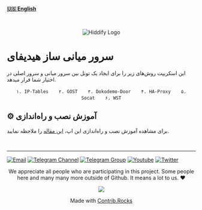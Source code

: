 <base target="_blank">

<div dir="ltr" >



[**🇺🇸 English**](README.md)
</div>
<br>
<div align=center markdown="1">
 

![Hiddify Logo](https://user-images.githubusercontent.com/125398461/227777845-a4d0f86b-faa2-4f2b-a410-4aa5f68bfe19.png)

</div>

<div dir="ltr">
 <base target="_blank">


# سرور میانی ساز هیدیفای
این اسکریپت روش‌های زیر را برای ایجاد یک تونل بین سرور میانی و سرور اصلی در اختیار شما قرار میدهد.
<div align=center>
 
`۱. IP-Tables`&nbsp;&nbsp;&nbsp;&nbsp;&nbsp;&nbsp;&nbsp;`۲. GOST`&nbsp;&nbsp;&nbsp;&nbsp;&nbsp;&nbsp;&nbsp;`۳. Dokodemo-Door`&nbsp;&nbsp;&nbsp;&nbsp;&nbsp;&nbsp;&nbsp;`۴. HA-Proxy`&nbsp;&nbsp;&nbsp;&nbsp;&nbsp;&nbsp;&nbsp;`۵. Socat`&nbsp;&nbsp;&nbsp;&nbsp;&nbsp;&nbsp;&nbsp;`۶. WST`
</div>

## ⚙️ آموزش نصب و راه‌اندازی
برای مشاهده آموزش نصب و راه‌اندازی این اپ، [این مقاله](https://hiddify.com/fa/manager/domain-worker-cdn-and-tunneling/How-to-setup-relay-server-using-Hiddify-Relay-Builder/) را ملاحظه نمایید.


<br>

***

[![Email](https://img.shields.io/badge/Email-contribute@hiddify.com-005FF9?style=flat-square&logo=mail.ru)](mailto:contribute@hiddify.com)
[![Telegram Channel](https://img.shields.io/endpoint?label=Channel&style=flat-square&url=https%3A%2F%2Ftg.sumanjay.workers.dev%2Fhiddify&color=blue)](https://telegram.dog/hiddify)
[![Telegram Group](https://img.shields.io/endpoint?color=neon&label=Support%20Group&style=flat-square&url=https%3A%2F%2Ftg.sumanjay.workers.dev%2Fhiddify_board)](https://telegram.dog/hiddify_board)
[![Youtube](https://img.shields.io/youtube/channel/views/UCxrmeMvVryNfB4XL35lXQNg?label=Youtube&style=flat-square&logo=youtube)](https://www.youtube.com/@hiddify)
[![Twitter](https://img.shields.io/twitter/follow/hiddify_com?color=%231DA1F2&logo=twitter&logoColor=1DA1F2&style=flat-square)](https://twitter.com/intent/follow?screen_name=hiddify_com)

</div>

<p align=center>
 We appreciate all people who are participating in this project. Some people here and many many more outside of Github. It means a lot to us. ♥
 </p>
 
<p align=center> 
<a href="https://github.com/hiddify/hiddify-relay/graphs/contributors">
  <img src="https://contrib.rocks/image?repo=hiddify/hiddify-relay" />
</a>
</p>
<p align=center>
 Made with <a rel="" target="_blank" href="https://contrib.rocks">Contrib.Rocks</a> 
</p>
